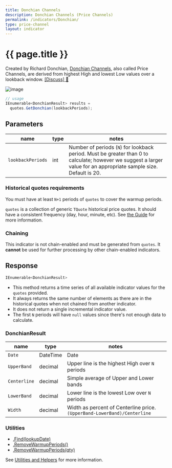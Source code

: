 ```yaml
---
title: Donchian Channels
description: Donchian Channels (Price Channels)
permalink: /indicators/Donchian/
type: price-channel
layout: indicator
---
```


# {{ page.title }}

Created by Richard Donchian, [Donchian Channels](https://en.wikipedia.org/wiki/Donchian_channel), also called Price Channels, are derived from highest High and lowest Low values over a lookback window.
[[Discuss] :speech_balloon:]({{site.github.repository_url}}/discussions/257 "Community discussion about this indicator")

![image]({{site.baseurl}}/assets/charts/Donchian.png)

```csharp
// usage
IEnumerable<DonchianResult> results =
  quotes.GetDonchian(lookbackPeriods);
```

## Parameters

| name | type | notes
| -- |-- |--
| `lookbackPeriods` | int | Number of periods (`N`) for lookback period.  Must be greater than 0 to calculate; however we suggest a larger value for an appropriate sample size.  Default is 20.

### Historical quotes requirements

You must have at least `N+1` periods of `quotes` to cover the warmup periods.

`quotes` is a collection of generic `TQuote` historical price quotes.  It should have a consistent frequency (day, hour, minute, etc).  See [the Guide]({{site.baseurl}}/guide/#historical-quotes) for more information.

### Chaining

This indicator is not chain-enabled and must be generated from `quotes`.  It **cannot** be used for further processing by other chain-enabled indicators.

## Response

```csharp
IEnumerable<DonchianResult>
```

- This method returns a time series of all available indicator values for the `quotes` provided.
- It always returns the same number of elements as there are in the historical quotes when not chained from another indicator.
- It does not return a single incremental indicator value.
- The first `N` periods will have `null` values since there's not enough data to calculate.

### DonchianResult

| name | type | notes
| -- |-- |--
| `Date` | DateTime | Date
| `UpperBand` | decimal | Upper line is the highest High over `N` periods
| `Centerline` | decimal | Simple average of Upper and Lower bands
| `LowerBand` | decimal | Lower line is the lowest Low over `N` periods
| `Width` | decimal | Width as percent of Centerline price.  `(UpperBand-LowerBand)/Centerline`

### Utilities

- [.Find(lookupDate)]({{site.baseurl}}/utilities#find-indicator-result-by-date)
- [.RemoveWarmupPeriods()]({{site.baseurl}}/utilities#remove-warmup-periods)
- [.RemoveWarmupPeriods(qty)]({{site.baseurl}}/utilities#remove-warmup-periods)

See [Utilities and Helpers]({{site.baseurl}}/utilities#utilities-for-indicator-results) for more information.
